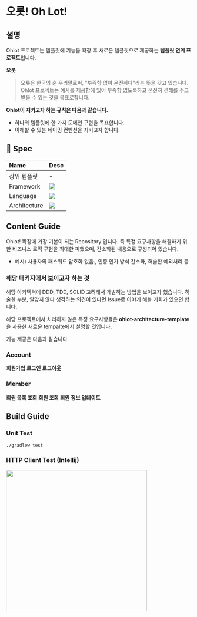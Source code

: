 # 오롯! Oh Lot!

## 설명
Ohlot 프로젝트는 템플릿에 기능을 확장 후 새로운 템플릿으로 제공하는 **템플릿 연계 프로젝트**입니다.

**오롯**
> 오롯은 한국의 순 우리말로써, "부족함 없이 온전하다"라는 뜻을 갖고 있습니다.      
> Ohlot 프로젝트는 예시를 제공함에 있어 부족함 없도록하고 온전히 견해를 주고 받을 수 있는 것을 목표로합니다.

**Ohlot이 지키고자 하는 규칙은 다음과 같습니다.**
- 하나의 템플릿에 한 가지 도메인 구현을 목표합니다.
- 이해할 수 있는 네이밍 컨벤션을 지키고자 합니다.


## 📄 Spec

| Name | Desc                                                                                                             |
|:---|:-----------------------------------------------------------------------------------------------------------------|
| 상위 템플릿 | -                                                                                                                |
| Framework | <img src="https://img.shields.io/badge/Spring Boot-6DB33F?style=for-the-badge&logo=Spring Boot&logoColor=white"> |
| Language | <img src="https://img.shields.io/badge/Kotlin-007396?style=for-the-badge&logo=java&logoColor=white">             |
| Architecture | <img src="https://img.shields.io/badge/Hexagonal-3178C6?style=for-the-badge&logo=java&logoColor=white">          |

## Content Guide
Ohlot! 확장에 가장 기본이 되는 Repository 입니다.
즉 특정 요구사항을 해결하기 위한 비즈니스 로직 구현을 최대한 피했으며, 간소화된 내용으로 구성되어 있습니다.
- 예시) 사용자의 패스워드 암호화 없음., 인증 인가 방식 간소화, 허술한 예외처리 등

### 해당 패키지에서 보이고자 하는 것
해당 아키텍쳐에 DDD, TDD, SOLID 고려해서 개발하는 방법을 보이고자 했습니다.
허술한 부분, 알맞지 않다 생각하는 의견이 있다면 Issue로 이야기 해볼 기회가 있으면 합니다.

해당 프로젝트에서 처리하지 않은 특정 요구사항들은 **ohlot-architecture-template**을 사용한 새로운 tempalte에서 설명할 것입니다.

기능 제공은 다음과 같습니다.

### Account

**회원가입**
**로그인**
**로그아웃**

### Member
**회원 목록 조회**
**회원 조회**
**회원 정보 업데이트**

## Build Guide

### Unit Test

```shell
./gradlew test
```

### HTTP Client Test (Intellij)
<img width="383" src="https://github.com/ranadas/sboot-jwt/assets/22608825/20e9ade8-3dcd-43a7-bb7d-d50556c5b6c0">
